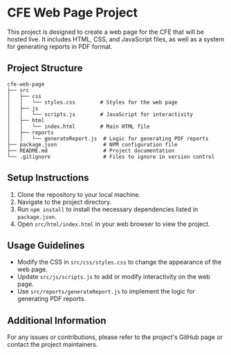 # CFE Web Page Project

This project is designed to create a web page for the CFE that will be hosted live. It includes HTML, CSS, and JavaScript files, as well as a system for generating reports in PDF format.

## Project Structure

```
cfe-web-page
├── src
│   ├── css
│   │   └── styles.css        # Styles for the web page
│   ├── js
│   │   └── scripts.js        # JavaScript for interactivity
│   ├── html
│   │   └── index.html        # Main HTML file
│   ├── reports
│   │   └── generateReport.js  # Logic for generating PDF reports
├── package.json               # NPM configuration file
├── README.md                  # Project documentation
└── .gitignore                 # Files to ignore in version control
```

## Setup Instructions

1. Clone the repository to your local machine.
2. Navigate to the project directory.
3. Run `npm install` to install the necessary dependencies listed in `package.json`.
4. Open `src/html/index.html` in your web browser to view the project.

## Usage Guidelines

- Modify the CSS in `src/css/styles.css` to change the appearance of the web page.
- Update `src/js/scripts.js` to add or modify interactivity on the web page.
- Use `src/reports/generateReport.js` to implement the logic for generating PDF reports.

## Additional Information

For any issues or contributions, please refer to the project's GitHub page or contact the project maintainers.